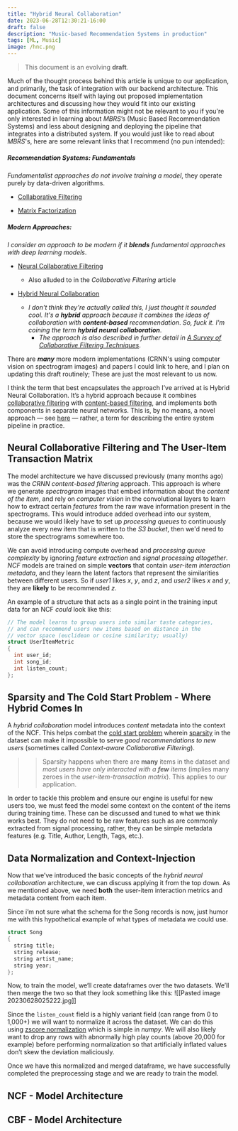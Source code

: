 ```yaml
---
title: "Hybrid Neural Collaboration"
date: 2023-06-28T12:30:21-16:00
draft: false
description: "Music-based Recommendation Systems in production"
tags: [ML, Music]
image: /hnc.png
---
```


> This document is an evolving **draft**.

Much of the thought process behind this article is unique to our application, and primarily, the task of integration with our backend architecture. This document concerns itself with laying out proposed implementation architectures and discussing how they would fit into our existing application. Some of this information might not be relevant to you if you're only interested in learning about _MBRS_’s (Music Based Recommendation Systems) and less about designing and deploying the pipeline that integrates into a distributed system. If you would just like to read about _MBRS_'s, here are some relevant links that I recommend (no pun intended):

##### Recommendation Systems: Fundamentals
_Fundamentalist approaches do not involve training a model_, they operate purely by data-driven algorithms.

- [Collaborative Filtering](https://en.wikipedia.org/wiki/Collaborative_filtering)
    
- [Matrix Factorization](https://developers.google.com/machine-learning/recommendation/collaborative/matrix)
    

##### Modern Approaches:
_I consider an approach to be modern if it **blends** fundamental approaches with deep learning models_.

- [Neural Collaborative Filtering](https://arxiv.org/pdf/1708.05031.pdf)
    
    - Also alluded to in the _Collaborative Filtering_ article
        
- [Hybrid Neural Collaboration](https://nbviewer.org/github/YIZHE12/music_recom/blob/master/music_recommendation_binary.ipynb)
    
    - _I don't think they're actually called this, I just thought it sounded cool. It's a_ **_hybrid_** _approach because it combines the ideas of collaboration with_ **_content-based_** _recommendation_. _So, fuck it. I'm coining the term **hybrid neural collaboration**_. 
	    - _The approach is also described in further detail in [A Survey of Collaborative Filtering Techniques](https://downloads.hindawi.com/archive/2009/421425.pdf?_ga=2.75799185.56191888.1687976765-564580601.1687976765)_.

There are **_many_** more modern implementations (CRNN's using computer vision on spectrogram images) and papers I could link to here, and I plan on updating this draft routinely; These are just the most relevant to us now.

I think the term that best encapsulates the approach I’ve arrived at is Hybrid Neural Collaboration. It’s a hybrid approach because it combines [collaborative filtering](https://en.wikipedia.org/wiki/Collaborative_filtering) with [content-based filtering](https://developers.google.com/machine-learning/recommendation/content-based/basics), and implements both components in separate neural networks. This is, by no means, a novel approach — see [here](https://downloads.hindawi.com/archive/2009/421425.pdf?_ga=2.75799185.56191888.1687976765-564580601.1687976765) — rather, a term for describing the entire system pipeline in practice. 

## Neural Collaborative Filtering and The User-Item Transaction Matrix
The model architecture we have discussed previously (many months ago) was the _CRNN content-based filtering_ approach. This approach is where we generate _spectrogram_ images that embed information about the _content of the item_, and rely on _computer vision_ in the convolutional layers to learn how to extract certain _features_ from the raw wave information present in the spectrograms. This would introduce added overhead into our system, because we would likely have to set up _processing queues_ to continuously analyze every new item that is written to the _S3 bucket_, then we'd need to store the spectrograms somewhere too. 

We can avoid introducing compute overhead and *processing queue complexity* by ignoring *feature extraction* and *signal processing altogether*. *NCF* models are trained on simple **vectors** that contain *user-item interaction metadata*, and they learn the latent factors that represent the similarities between different users. So if _user1_ likes _x_, _y_, and _z_, and _user2_ likes _x_ and _y_, they are **likely** to be recommended _z_. 

An example of a structure that acts as a single point in the training input data for an NCF *could* look like this:
```C
// The model learns to group users into similar taste categories,
// and can recommend users new items based on distance in the
// vector space (euclidean or cosine similarity; usually)
struct UserItemMetric
{
  int user_id;
  int song_id;
  int listen_count;
};
```

## Sparsity and The Cold Start Problem - Where Hybrid Comes In

A *hybrid collaboration* model introduces *content* metadata into the context of the NCF. This helps combat the [cold start problem](https://en.m.wikipedia.org/wiki/Cold_start_(recommender_systems)#:~:text=Cold%20start%20is%20a%20potential,not%20yet%20gathered%20sufficient%20information.) wherein [sparsity](https://en.wikipedia.org/wiki/Sparse_matrix) in the dataset can make it impossible to serve *good recommendations to new users* (sometimes called *Context-aware Collaborative Filtering*). 
>> Sparsity happens when there are **many** items in the dataset and *most users have only interacted with a **few** items* (implies many zeroes in the *user-item-transaction matrix*). This applies to our application. 

In order to tackle this problem and ensure our engine is useful for new users too, we must feed the model some context on the content of the items during training time. These can be discussed and tuned to what we think works best. They do not need to be raw features such as are commonly extracted from signal processing, rather, they can be simple metadata features (e.g. Title, Author, Length, Tags, etc.).

## Data  Normalization and Context-Injection

Now that we’ve introduced the basic concepts of the *hybrid neural collaboration* architecture, we can discuss applying it from the top down. As we mentioned above, we need **both** the user-item interaction metrics and metadata content from each item. 

Since i’m not sure what the schema for the Song records is now, just humor me with this hypothetical example of what types of metadata we could use. 
```C
struct Song
{
  string title;
  string release;
  string artist_name;
  string year;
};
```
Now, to train the model, we‘ll create dataframes over the two datasets. We’ll then merge the two so that they look something like this:
![[Pasted image 20230628025222.jpg]]

Since the `listen_count` field is a highly variant field (can range from 0 to 1,000+) we will want to normalize it across the dataset. We can do this using [zscore normalization](https://www.statology.org/z-score-normalization/) which is simple in *numpy*. We will also likely want to drop any rows with abnormally high play counts (above 20,000 for example) before performing normalization so that artificially inflated values don’t skew the deviation maliciously.

Once we have this normalized and merged dataframe, we have successfully completed the preprocessing stage and we are ready to train the model. 

## NCF - Model Architecture

## CBF - Model Architecture 
